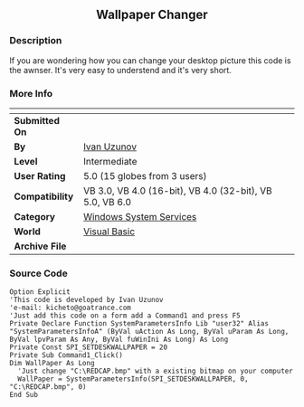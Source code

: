 ﻿<div align="center">

## Wallpaper Changer


</div>

### Description

If you are wondering how you can change your desktop picture this code is the awnser. It's very easy to understend and it's very short.
 
### More Info
 


<span>             |<span>
---                |---
**Submitted On**   |
**By**             |[Ivan Uzunov](https://github.com/Planet-Source-Code/PSCIndex/blob/master/ByAuthor/ivan-uzunov.md)
**Level**          |Intermediate
**User Rating**    |5.0 (15 globes from 3 users)
**Compatibility**  |VB 3\.0, VB 4\.0 \(16\-bit\), VB 4\.0 \(32\-bit\), VB 5\.0, VB 6\.0
**Category**       |[Windows System Services](https://github.com/Planet-Source-Code/PSCIndex/blob/master/ByCategory/windows-system-services__1-35.md)
**World**          |[Visual Basic](https://github.com/Planet-Source-Code/PSCIndex/blob/master/ByWorld/visual-basic.md)
**Archive File**   |[](https://github.com/Planet-Source-Code/ivan-uzunov-wallpaper-changer__1-13929/archive/master.zip)





### Source Code

```
Option Explicit
'This code is developed by Ivan Uzunov
'e-mail: kicheto@goatrance.com
'Just add this code on a form add a Command1 and press F5
Private Declare Function SystemParametersInfo Lib "user32" Alias "SystemParametersInfoA" (ByVal uAction As Long, ByVal uParam As Long, ByVal lpvParam As Any, ByVal fuWinIni As Long) As Long
Private Const SPI_SETDESKWALLPAPER = 20
Private Sub Command1_Click()
Dim WallPaper As Long
  'Just change "C:\REDCAP.bmp" with a existing bitmap on your computer
  WallPaper = SystemParametersInfo(SPI_SETDESKWALLPAPER, 0, "C:\REDCAP.bmp", 0)
End Sub
```

